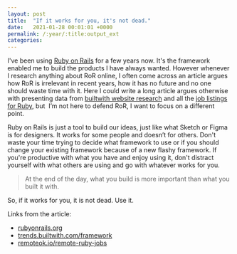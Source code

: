 ```yaml
---
layout: post
title:  "If it works for you, it's not dead."
date:   2021-01-28 00:01:01 +0000
permalink: /:year/:title:output_ext
categories: 
---
```


<div class="col-12">
<p>I've been using <a href="https://rubyonrails.org" title="Ruby on Rails" targer="_blank">Ruby on Rails</a> for a few years now. It's the framework enabled me to build the products I have always wanted. However whenever I research anything about RoR online, I often come across an article argues how RoR is irrelevant in recent years, how it has no future and no one should waste time with it. Here I could write a long article argues otherwise with presenting data from <a href="https://trends.builtwith.com/framework" target="_blank">builtwith website research</a> and all the <a href="https://remoteok.io/remote-ruby-jobs" target="_blank">job listings for Ruby</a>, but  I’m not here to defend RoR, I want to focus on a different point.</p>

<p>Ruby on Rails is just a tool to build our ideas, just like what Sketch or Figma is for designers. It works for some people and doesn’t for others. Don't waste your time trying to decide what framework to use or if you should change your existing framework because of a new flashy framework. If you're productive with what you have and enjoy using it, don't distract yourself with what others are using and go with whatever works for you.</p>

<blockquote>At the end of the day, what you build is more important than what you built it with.</blockquote>

<p>So, if it works for you, it is not dead. Use it.</p>

<div class="article-links">
<p>Links from the article:</p>
<ul>
	<li><a href="https://rubyonrails.org" title="Ruby on Rails" targer="_blank">rubyonrails.org</a></li>
	<li><a href="https://trends.builtwith.com/framework" target="_blank">trends.builtwith.com/framework</a></li>
	<li><a href="https://remoteok.io/remote-ruby-jobs" target="_blank">remoteok.io/remote-ruby-jobs</a></li>
</ul>
</div>
</div>